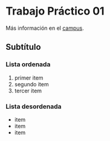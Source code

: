 # Trabajo Práctico 01

Más información en el [campus](https://campus.fcytcdelu.uader.edu.ar/course/view.php?id=95).

## Subtítulo

### Lista ordenada

1. primer item
2. segundo item
3. tercer item

### Lista desordenada

- item
- item
- item
